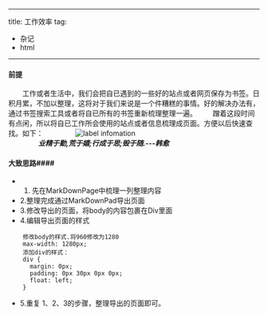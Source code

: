 
---
title: 工作效率
tag:
   - 杂记
   - html
---


#### 前提 ####

　　工作或者生活中，我们会把自已遇到的一些好的站点或者网页保存为书签。日积月累，不加以整理，这将对于我们来说是一个件糟糕的事情。好的解决办法有，通过书签搜索工具或者将自已所有的书签重新梳理整理一遍。
　　蹭着这段时间有点闲，所以将自已工作所会使用的站点或者信息梳理成页面。方便以后快速查找。如下：
　　
　　![label infomation](http://ore2d9chp.bkt.clouddn.com/lable_info.png)  
　　
　　***业精于勤,荒于嬉;行成于思;毁于随.---韩愈***

#### 大致思路####

- 1. 先在MarkDownPage中梳理一列整理内容
- 2.整理完成通过MarkDownPad导出页面
- 3.修改导出的页面，将body的内容包裹在Div里面
- 4.编辑导出页面的样式

```
	修改body的样式.将960修改为1280
	max-width: 1280px;
	添加div的样式：
	div {
	  margin: 0px;
	  padding: 0px 30px 0px 0px;
	  float: left;
	}
```
- 5.重复 1、2、3的步骤，整理导出的页面即可。

